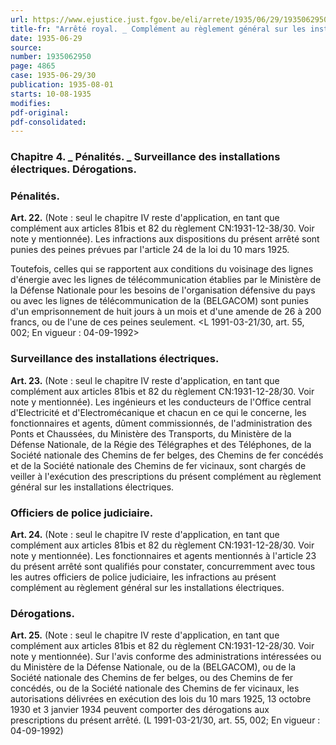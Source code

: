 ```yaml
---
url: https://www.ejustice.just.fgov.be/eli/arrete/1935/06/29/1935062950/justel
title-fr: "Arrêté royal. _ Complément au règlement général sur les installations électriques, faisant l'objet de l'arrêté royal du 28 décembre 1931. (NOTE : seul le chapitre IV reste d'application, en tant que complément aux articles 81BIS et 82 du Règlement CN:1931-12-38/30. Voir note y mentionnée) Voir modification(s)"
date: 1935-06-29
source:
number: 1935062950
page: 4865
case: 1935-06-29/30
publication: 1935-08-01
starts: 10-08-1935
modifies:
pdf-original:
pdf-consolidated:
---
```


### Chapitre 4. _ Pénalités. _ Surveillance des installations électriques. Dérogations.

### Pénalités.

**Art. 22.** (Note : seul le chapitre IV reste d'application, en tant que complément aux articles 81bis et 82 du règlement CN:1931-12-38/30. Voir note y mentionnée). Les infractions aux dispositions du présent arrêté sont punies des peines prévues par l'article 24 de la loi du 10 mars 1925.

Toutefois, celles qui se rapportent aux conditions du voisinage des lignes d'énergie avec les lignes de télécommunication établies par le Ministère de la Défense Nationale pour les besoins de l'organisation défensive du pays ou avec les lignes de télécommunication de la (BELGACOM) sont punies d'un emprisonnement de huit jours à un mois et d'une amende de 26 à 200 francs, ou de l'une de ces peines seulement. <L 1991-03-21/30, art. 55, 002;  En vigueur :  04-09-1992>

### Surveillance des installations électriques.

**Art. 23.** (Note : seul le chapitre IV reste d'application, en tant que complément aux articles 81bis et 82 du règlement CN:1931-12-28/30. Voir note y mentionnée). Les ingénieurs et les conducteurs de l'Office central d'Electricité et d'Electromécanique et chacun en ce qui le concerne, les fonctionnaires et agents, dûment commissionnés, de l'administration des Ponts et Chaussées, du Ministère des Transports, du Ministère de la Défense Nationale, de la Régie des Télégraphes et des Téléphones, de la Société nationale des Chemins de fer belges, des Chemins de fer concédés et de la Société nationale des Chemins de fer vicinaux, sont chargés de veiller à l'exécution des prescriptions du présent complément au règlement général sur les installations électriques.

### Officiers de police judiciaire.

**Art. 24.** (Note : seul le chapitre IV reste d'application, en tant que complément aux articles 81bis et 82 du règlement CN:1931-12-28/30. Voir note y mentionnée). Les fonctionnaires et agents mentionnés à l'article 23 du présent arrêté sont qualifiés pour constater, concurremment avec tous les autres officiers de police judiciaire, les infractions au présent complément au règlement général sur les installations électriques.

### Dérogations.

**Art. 25.** (Note : seul le chapitre IV reste d'application, en tant que complément aux articles 81bis et 82 du règlement CN:1931-12-28/30. Voir note y mentionnée). Sur l'avis conforme des administrations intéressées ou du Ministère de la Défense Nationale, ou de la (BELGACOM), ou de la Société nationale des Chemins de fer belges, ou des Chemins de fer concédés, ou de la Société nationale des Chemins de fer vicinaux, les autorisations délivrées en exécution des lois du 10 mars 1925, 13 octobre 1930 et 3 janvier 1934 peuvent comporter des dérogations aux prescriptions du présent arrêté. (L 1991-03-21/30, art. 55, 002;  En vigueur :  04-09-1992)
